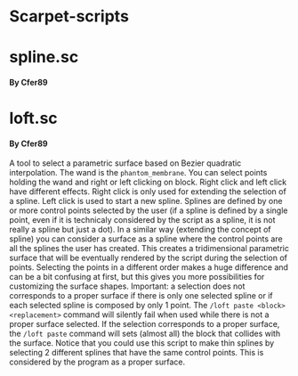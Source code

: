 # Scarpet-scripts

# spline.sc
#### By Cfer89



# loft.sc
#### By Cfer89

A tool to select a parametric surface based on Bezier quadratic interpolation. 
The wand is the `phantom_membrane`. You can select points holding the wand and right or left clicking on block. Right click and left click have different effects. Right click is only used for extending the selection of a spline. Left click is used to start a new spline. 
Splines are defined by one or more control points selected by the user (if a spline is defined by a single point, even if it is technicaly considered by the script as a spline, it is not really a spline but just a dot). In a similar way (extending the concept of spline) you can consider a surface as a spline where the control points are all the splines the user has created. This creates a tridimensional parametric surface that will be eventually rendered by the script during the selection of points.
Selecting the points in a different order makes a huge difference and can be a bit confusing at first, but this gives you more possibilities for customizing the surface shapes.
Important: a selection does not corresponds to a proper surface if there is only one selected spline or if each selected spline is composed by only 1 point. The `/loft paste <block> <replacement>` command will silently fail when used while there is not a proper surface selected. If the selection corresponds to a proper surface, the `/loft paste` command will sets (almost all) the block that collides with the surface.
Notice that you could use this script to make thin splines by selecting 2 different splines that have the same control points. This is considered by the program as a proper surface. 

